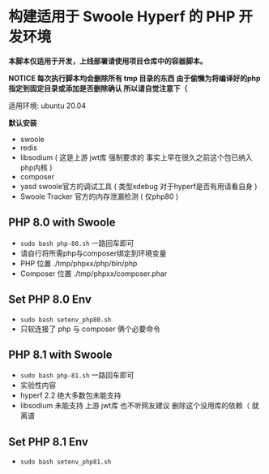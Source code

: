 # 构建适用于 Swoole Hyperf 的 PHP 开发环境
**本脚本仅适用于开发，上线部署请使用项目仓库中的容器脚本。**

**NOTICE 每次执行脚本均会删除所有 tmp 目录的东西 由于偷懒为将编译好的php指定到固定目录或添加是否删除确认 所以请自觉注意下（**

适用环境: ubuntu 20.04

**默认安装**
* swoole 
* redis
* libsodium ( 这是上游 jwt库 强制要求的 事实上早在很久之前这个包已纳入php内核 )
* composer
* yasd swoole官方的调试工具 ( 类型xdebug 对于hyperf是否有用请看自身 )
* Swoole Tracker 官方的内存泄漏检测 ( 仅php80 )

## PHP 8.0 with Swoole
* ``sudo bash php-80.sh`` 一路回车即可
* 请自行将所需php与composer绑定到环境变量
* PHP 位置 ./tmp/phpxx/php/bin/php
* Composer 位置 ./tmp/phpxx/composer.phar

## Set PHP 8.0 Env
* ``sudo bash setenv_php80.sh`` 
* 只软连接了 php 与 composer 俩个必要命令

## PHP 8.1 with Swoole
* ``sudo bash php-81.sh`` 一路回车即可
* 实验性内容 
* hyperf 2.2 绝大多数包未能支持
* libsodium 未能支持 上游 jwt库 也不听网友建议 删除这个没用库的依赖（ 就离谱

## Set PHP 8.1 Env
* ``sudo bash setenv_php81.sh``


